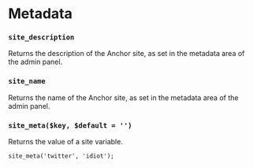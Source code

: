 # Metadata

### `site_description`

Returns the description of the Anchor site, as set in the metadata area of the admin panel.

### `site_name`

Returns the name of the Anchor site, as set in the metadata area of the admin panel.

### `site_meta($key, $default = '')`

Returns the value of a site variable.

	site_meta('twitter', 'idiot');